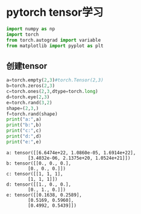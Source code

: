 # pytorch tensor学习


```python
import numpy as np
import torch
from torch.autograd import variable
from matplotlib import pyplot as plt
```

## 创建tensor


```python
a=torch.empty(2,3)#torch.Tensor(2,3)
b=torch.zeros(2,3)
c=torch.ones(2,3,dtype=torch.long)
d=torch.eye(2,3)
e=torch.rand(3,2)
shape=(2,3,)
f=torch.rand(shape)
print("a:",a)
print("b:",b)
print("c:",c)
print("d:",d)
print("e:",e)
```

    a: tensor([[6.6474e+22, 1.0860e-05, 1.6914e+22],
            [3.4032e-06, 2.1375e+20, 1.0524e+21]])
    b: tensor([[0., 0., 0.],
            [0., 0., 0.]])
    c: tensor([[1, 1, 1],
            [1, 1, 1]])
    d: tensor([[1., 0., 0.],
            [0., 1., 0.]])
    e: tensor([[0.1638, 0.2589],
            [0.5169, 0.5960],
            [0.4992, 0.5439]])
    

